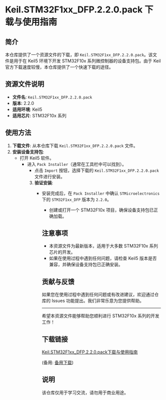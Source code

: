 # Keil.STM32F1xx_DFP.2.2.0.pack 下载与使用指南

## 简介
本仓库提供了一个资源文件的下载，即 `Keil.STM32F1xx_DFP.2.2.0.pack`。该文件是用于在 Keil5 环境下开发 STM32F10x 系列微控制器的设备支持包。由于 Keil 官方下载速度较慢，本仓库提供了一个快速下载的途径。

## 资源文件说明
- **文件名**: `Keil.STM32F1xx_DFP.2.2.0.pack`
- **版本**: 2.2.0
- **适用环境**: Keil5
- **适用芯片**: STM32F10x 系列

## 使用方法
1. **下载文件**: 从本仓库下载 `Keil.STM32F1xx_DFP.2.2.0.pack` 文件。
2. **安装设备支持包**:
   - 打开 Keil5 软件。
      - 进入 `Pack Installer`（通常在工具栏中可以找到）。
         - 点击 `Import` 按钮，选择下载的 `Keil.STM32F1xx_DFP.2.2.0.pack` 文件进行安装。
         3. **验证安装**:
            - 安装完成后，在 `Pack Installer` 中确认 `STMicroelectronics` 下的 `STM32F1xx_DFP` 版本为 `2.2.0`。
               - 创建或打开一个 STM32F10x 项目，确保设备支持包已正确加载。

               ## 注意事项
               - 本资源文件为最新版本，适用于大多数 STM32F10x 系列芯片的开发。
               - 如果在使用过程中遇到任何问题，请检查 Keil5 版本是否兼容，并确保设备支持包已正确安装。

               ## 贡献与反馈
               如果您在使用过程中遇到任何问题或有改进建议，欢迎通过仓库的 Issues 功能提出。我们非常乐意为您提供帮助。

               ---

               希望本资源文件能够帮助您顺利进行 STM32F10x 系列的开发工作！

               ## 下载链接
               [Keil.STM32F1xx_DFP.2.2.0.pack下载与使用指南](https://pan.quark.cn/s/d389aa395cea) 

               (备用: [备用下载](https://pan.baidu.com/s/1b7OVmkZDn8EU7mc23QDy4A?pwd=1234))

               ## 说明

               该仓库仅用于学习交流，请勿用于商业用途。
